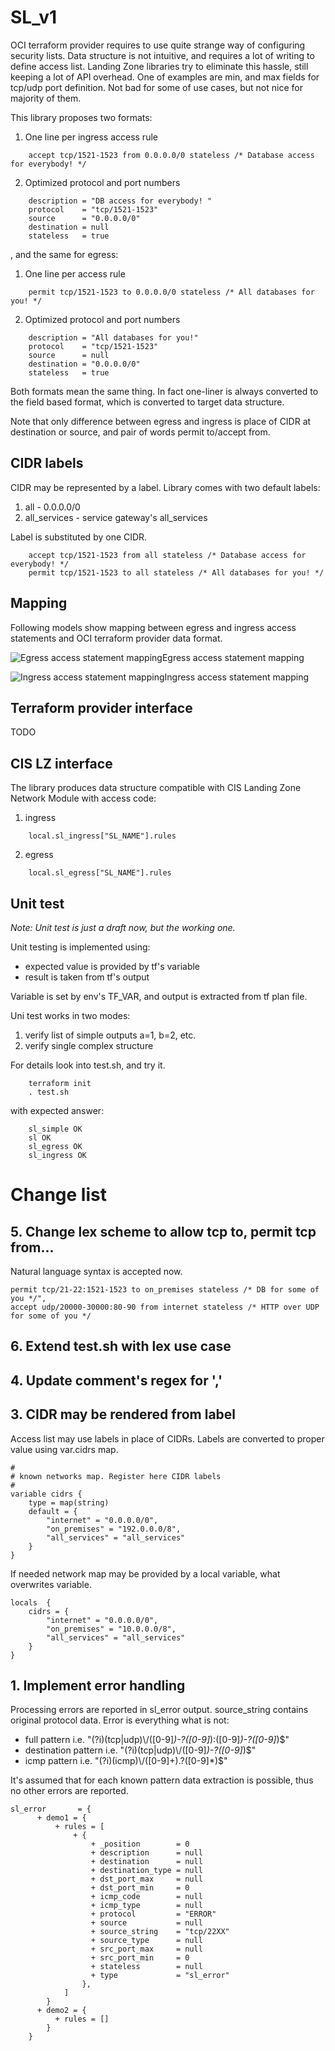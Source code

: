 # SL_v1
OCI terraform provider requires to use quite strange way of configuring security lists. Data structure is not intuitive, and requires a lot of writing to define access list. Landing Zone libraries try to eliminate this hassle, still keeping a lot of API overhead. One of examples are min, and max fields for tcp/udp port definition. Not bad for some of use cases, but not nice for majority of them.

This library proposes two formats:
1. One line per ingress access rule

```
    accept tcp/1521-1523 from 0.0.0.0/0 stateless /* Database access for everybody! */
```

2. Optimized protocol and port numbers

```
    description = "DB access for everybody! "
    protocol    = "tcp/1521-1523"
    source      = "0.0.0.0/0"
    destination = null
    stateless   = true
```

, and the same for egress:
1. One line per access rule

```
    permit tcp/1521-1523 to 0.0.0.0/0 stateless /* All databases for you! */
```

2. Optimized protocol and port numbers

```
    description = "All databases for you!"
    protocol    = "tcp/1521-1523"
    source      = null
    destination = "0.0.0.0/0"
    stateless   = true
```

Both formats mean the same thing. In fact one-liner is always converted to the field based format, which is converted to target data structure.

Note that only difference between egress and ingress is place of CIDR at destination or source, and pair of words permit to/accept from. 

## CIDR labels
CIDR may be represented by a label. Library comes with two default labels:
1. all - 0.0.0.0/0
2. all_services -  service gateway's all_services 

Label is substituted by one CIDR.

```
    accept tcp/1521-1523 from all stateless /* Database access for everybody! */
    permit tcp/1521-1523 to all stateless /* All databases for you! */
```

## Mapping
Following models show mapping between egress and ingress access statements and OCI terraform provider data format.

![Egress access statement mapping](models/egress_mapping.jpg "Egress access statement mapping")Egress access statement mapping

![Ingress access statement mapping](models/ingress_mapping.jpg "Ingress access statement mapping")Ingress access statement mapping


## Terraform provider interface
TODO

## CIS LZ interface
The library produces data structure compatible with CIS Landing Zone Network Module with access code:

1. ingress

```
    local.sl_ingress["SL_NAME"].rules
```

2. egress

```
    local.sl_egress["SL_NAME"].rules
```

## Unit test
*Note: Unit test is just a draft now, but the working one.*

Unit testing is implemented using:
* expected value is provided by tf's variable
* result is taken from tf's output

Variable is set by env's TF_VAR, and output is extracted from tf plan file.

Uni test works in two modes:
1. verify list of simple outputs a=1, b=2, etc.
2. verify single complex structure

For details look into test.sh, and try it.

```
    terraform init
    . test.sh
```

with expected answer:

```
    sl_simple OK
    sl OK
    sl_egress OK
    sl_ingress OK
```

# Change list

## 5. Change lex scheme to allow tcp to, permit tcp from...
Natural language syntax is accepted now.

```
permit tcp/21-22:1521-1523 to on_premises stateless /* DB for some of you */",
accept udp/20000-30000:80-90 from internet stateless /* HTTP over UDP for some of you */
```

## 6. Extend test.sh with lex use case

## 4. Update comment's regex for ','

## 3. CIDR may be rendered from label

Access list may use labels in place of CIDRs. Labels are converted to proper value using var.cidrs map. 

```
#
# known networks map. Register here CIDR labels
#
variable cidrs {
    type = map(string)
    default = {
        "internet" = "0.0.0.0/0",
        "on_premises" = "192.0.0.0/8",
        "all_services" = "all_services"
    }
}
```

If needed network map may be provided by a local variable, what overwrites variable.

```
locals  {
    cidrs = {
        "internet" = "0.0.0.0/0",
        "on_premises" = "10.0.0.0/8",
        "all_services" = "all_services"
    }
}   
```

## 1. Implement error handling

Processing errors are reported in sl_error output. source_string contains original protocol data. Error is everything what is not:
- full pattern i.e. "(?i)(tcp|udp)\\/([0-9]*)-?([0-9]*):([0-9]*)-?([0-9]*)$"
- destination pattern i.e. "(?i)(tcp|udp)\\/([0-9]*)-?([0-9]*)$"
- icmp pattern i.e. "(?i)(icmp)\\/([0-9]+).?([0-9]*)$"

It's assumed that for each known pattern data extraction is possible, thus no other errors are reported.

```
sl_error       = {
      + demo1 = {
          + rules = [
              + {
                  + _position        = 0
                  + description      = null
                  + destination      = null
                  + destination_type = null
                  + dst_port_max     = null
                  + dst_port_min     = 0
                  + icmp_code        = null
                  + icmp_type        = null
                  + protocol         = "ERROR"
                  + source           = null
                  + source_string    = "tcp/22XX"
                  + source_type      = null
                  + src_port_max     = null
                  + src_port_min     = 0
                  + stateless        = null
                  + type             = "sl_error"
                },
            ]
        }
      + demo2 = {
          + rules = []
        }
    }
```